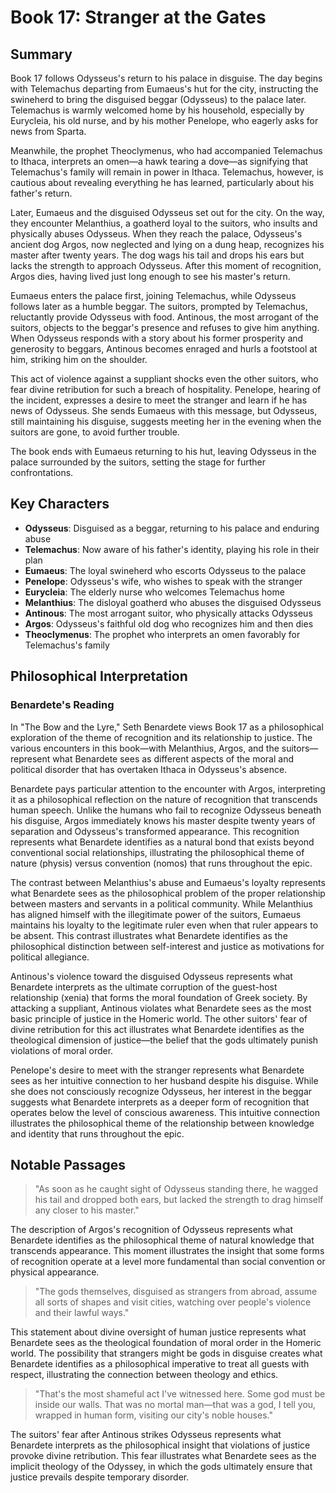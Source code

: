# Book 17: Stranger at the Gates

## Summary

Book 17 follows Odysseus's return to his palace in disguise. The day begins with Telemachus departing from Eumaeus's hut for the city, instructing the swineherd to bring the disguised beggar (Odysseus) to the palace later. Telemachus is warmly welcomed home by his household, especially by Eurycleia, his old nurse, and by his mother Penelope, who eagerly asks for news from Sparta.

Meanwhile, the prophet Theoclymenus, who had accompanied Telemachus to Ithaca, interprets an omen—a hawk tearing a dove—as signifying that Telemachus's family will remain in power in Ithaca. Telemachus, however, is cautious about revealing everything he has learned, particularly about his father's return.

Later, Eumaeus and the disguised Odysseus set out for the city. On the way, they encounter Melanthius, a goatherd loyal to the suitors, who insults and physically abuses Odysseus. When they reach the palace, Odysseus's ancient dog Argos, now neglected and lying on a dung heap, recognizes his master after twenty years. The dog wags his tail and drops his ears but lacks the strength to approach Odysseus. After this moment of recognition, Argos dies, having lived just long enough to see his master's return.

Eumaeus enters the palace first, joining Telemachus, while Odysseus follows later as a humble beggar. The suitors, prompted by Telemachus, reluctantly provide Odysseus with food. Antinous, the most arrogant of the suitors, objects to the beggar's presence and refuses to give him anything. When Odysseus responds with a story about his former prosperity and generosity to beggars, Antinous becomes enraged and hurls a footstool at him, striking him on the shoulder.

This act of violence against a suppliant shocks even the other suitors, who fear divine retribution for such a breach of hospitality. Penelope, hearing of the incident, expresses a desire to meet the stranger and learn if he has news of Odysseus. She sends Eumaeus with this message, but Odysseus, still maintaining his disguise, suggests meeting her in the evening when the suitors are gone, to avoid further trouble.

The book ends with Eumaeus returning to his hut, leaving Odysseus in the palace surrounded by the suitors, setting the stage for further confrontations.

## Key Characters

- **Odysseus**: Disguised as a beggar, returning to his palace and enduring abuse
- **Telemachus**: Now aware of his father's identity, playing his role in their plan
- **Eumaeus**: The loyal swineherd who escorts Odysseus to the palace
- **Penelope**: Odysseus's wife, who wishes to speak with the stranger
- **Eurycleia**: The elderly nurse who welcomes Telemachus home
- **Melanthius**: The disloyal goatherd who abuses the disguised Odysseus
- **Antinous**: The most arrogant suitor, who physically attacks Odysseus
- **Argos**: Odysseus's faithful old dog who recognizes him and then dies
- **Theoclymenus**: The prophet who interprets an omen favorably for Telemachus's family

## Philosophical Interpretation

### Benardete's Reading

In "The Bow and the Lyre," Seth Benardete views Book 17 as a philosophical exploration of the theme of recognition and its relationship to justice. The various encounters in this book—with Melanthius, Argos, and the suitors—represent what Benardete sees as different aspects of the moral and political disorder that has overtaken Ithaca in Odysseus's absence.

Benardete pays particular attention to the encounter with Argos, interpreting it as a philosophical reflection on the nature of recognition that transcends human speech. Unlike the humans who fail to recognize Odysseus beneath his disguise, Argos immediately knows his master despite twenty years of separation and Odysseus's transformed appearance. This recognition represents what Benardete identifies as a natural bond that exists beyond conventional social relationships, illustrating the philosophical theme of nature (physis) versus convention (nomos) that runs throughout the epic.

The contrast between Melanthius's abuse and Eumaeus's loyalty represents what Benardete sees as the philosophical problem of the proper relationship between masters and servants in a political community. While Melanthius has aligned himself with the illegitimate power of the suitors, Eumaeus maintains his loyalty to the legitimate ruler even when that ruler appears to be absent. This contrast illustrates what Benardete identifies as the philosophical distinction between self-interest and justice as motivations for political allegiance.

Antinous's violence toward the disguised Odysseus represents what Benardete interprets as the ultimate corruption of the guest-host relationship (xenia) that forms the moral foundation of Greek society. By attacking a suppliant, Antinous violates what Benardete sees as the most basic principle of justice in the Homeric world. The other suitors' fear of divine retribution for this act illustrates what Benardete identifies as the theological dimension of justice—the belief that the gods ultimately punish violations of moral order.

Penelope's desire to meet with the stranger represents what Benardete sees as her intuitive connection to her husband despite his disguise. While she does not consciously recognize Odysseus, her interest in the beggar suggests what Benardete interprets as a deeper form of recognition that operates below the level of conscious awareness. This intuitive connection illustrates the philosophical theme of the relationship between knowledge and identity that runs throughout the epic.

## Notable Passages

> "As soon as he caught sight of Odysseus standing there, he wagged his tail and dropped both ears, but lacked the strength to drag himself any closer to his master."

The description of Argos's recognition of Odysseus represents what Benardete identifies as the philosophical theme of natural knowledge that transcends appearance. This moment illustrates the insight that some forms of recognition operate at a level more fundamental than social convention or physical appearance.

> "The gods themselves, disguised as strangers from abroad, assume all sorts of shapes and visit cities, watching over people's violence and their lawful ways."

This statement about divine oversight of human justice represents what Benardete sees as the theological foundation of moral order in the Homeric world. The possibility that strangers might be gods in disguise creates what Benardete identifies as a philosophical imperative to treat all guests with respect, illustrating the connection between theology and ethics.

> "That's the most shameful act I've witnessed here. Some god must be inside our walls. That was no mortal man—that was a god, I tell you, wrapped in human form, visiting our city's noble houses."

The suitors' fear after Antinous strikes Odysseus represents what Benardete interprets as the philosophical insight that violations of justice provoke divine retribution. This fear illustrates what Benardete sees as the implicit theology of the Odyssey, in which the gods ultimately ensure that justice prevails despite temporary disorder.
